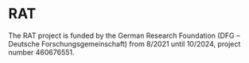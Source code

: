 # RAT

The RAT project is funded by the German Research Foundation (DFG –Deutsche Forschungsgemeinschaft) from 8/2021 until 10/2024, project number 460676551.
